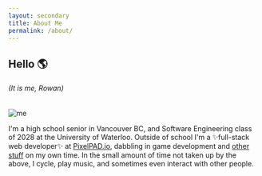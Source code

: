 ```yaml
---
layout: secondary
title: About Me
permalink: /about/
---
```


## **Hello 🌎**
###### (It is me, Rowan)


![me](/assets/images/me.jpg)

I'm a high school senior in Vancouver BC, and Software Engineering class of 2028 at the University of Waterloo. Outside of school I'm a ✨full-stack web developer✨ at [PixelPAD.io](https://pixelpad.io), dabbling in game development and [other stuff](https://github.com/r-k-g) on my own time. In the small amount of time not taken up by the above, I cycle, play music, and sometimes even interact with other people.